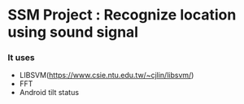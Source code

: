 # SSM Project : Recognize location using sound signal



### It uses
* LIBSVM(https://www.csie.ntu.edu.tw/~cjlin/libsvm/)
* FFT
* Android tilt status

###
